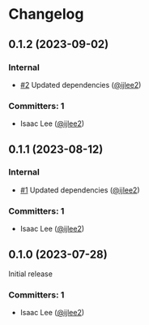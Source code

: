 # Changelog

## 0.1.2 (2023-09-02)

### Internal
* [#2](https://github.com/ijlee2/ember-codemod-rename-test-modules/pull/2) Updated dependencies ([@ijlee2](https://github.com/ijlee2))

### Committers: 1
- Isaac Lee ([@ijlee2](https://github.com/ijlee2))


## 0.1.1 (2023-08-12)

### Internal
* [#1](https://github.com/ijlee2/ember-codemod-rename-test-modules/pull/1) Updated dependencies ([@ijlee2](https://github.com/ijlee2))

### Committers: 1
- Isaac Lee ([@ijlee2](https://github.com/ijlee2))


## 0.1.0 (2023-07-28)

Initial release

### Committers: 1
- Isaac Lee ([@ijlee2](https://github.com/ijlee2))
